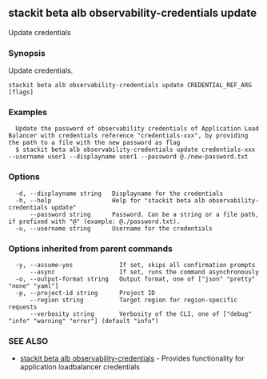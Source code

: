 ## stackit beta alb observability-credentials update

Update credentials

### Synopsis

Update credentials.

```
stackit beta alb observability-credentials update CREDENTIAL_REF_ARG [flags]
```

### Examples

```
  Update the password of observability credentials of Application Load Balancer with credentials reference "credentials-xxx", by providing the path to a file with the new password as flag
  $ stackit beta alb observability-credentials update credentials-xxx --username user1 --displayname user1 --password @./new-password.txt
```

### Options

```
  -d, --displayname string   Displayname for the credentials
  -h, --help                 Help for "stackit beta alb observability-credentials update"
      --password string      Password. Can be a string or a file path, if prefixed with "@" (example: @./password.txt).
  -u, --username string      Username for the credentials
```

### Options inherited from parent commands

```
  -y, --assume-yes             If set, skips all confirmation prompts
      --async                  If set, runs the command asynchronously
  -o, --output-format string   Output format, one of ["json" "pretty" "none" "yaml"]
  -p, --project-id string      Project ID
      --region string          Target region for region-specific requests
      --verbosity string       Verbosity of the CLI, one of ["debug" "info" "warning" "error"] (default "info")
```

### SEE ALSO

* [stackit beta alb observability-credentials](./stackit_beta_alb_observability-credentials.md)	 - Provides functionality for application loadbalancer credentials

